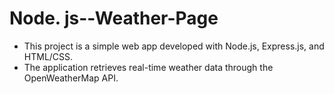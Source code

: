 # Node. js--Weather-Page
- This project is a simple web app developed with Node.js, Express.js, and HTML/CSS.
- The application retrieves real-time weather data through the OpenWeatherMap API.
